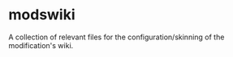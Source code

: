 # modswiki
A collection of relevant files for the configuration/skinning of the modification's wiki.
